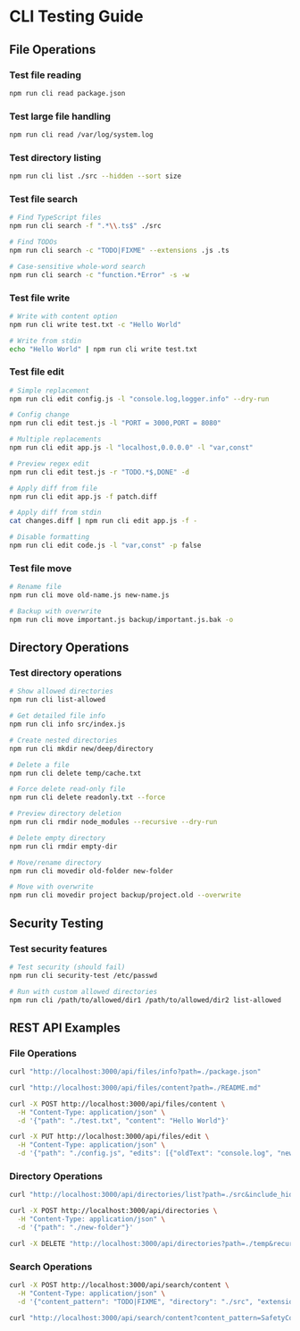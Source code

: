 # CLI Testing Guide

## File Operations

### Test file reading
```bash
npm run cli read package.json
```

### Test large file handling
```bash
npm run cli read /var/log/system.log
```

### Test directory listing
```bash
npm run cli list ./src --hidden --sort size
```

### Test file search
```bash
# Find TypeScript files
npm run cli search -f ".*\\.ts$" ./src

# Find TODOs
npm run cli search -c "TODO|FIXME" --extensions .js .ts

# Case-sensitive whole-word search
npm run cli search -c "function.*Error" -s -w
```

### Test file write
```bash
# Write with content option
npm run cli write test.txt -c "Hello World"

# Write from stdin
echo "Hello World" | npm run cli write test.txt
```

### Test file edit
```bash
# Simple replacement
npm run cli edit config.js -l "console.log,logger.info" --dry-run

# Config change
npm run cli edit test.js -l "PORT = 3000,PORT = 8080"

# Multiple replacements
npm run cli edit app.js -l "localhost,0.0.0.0" -l "var,const"

# Preview regex edit
npm run cli edit test.js -r "TODO.*$,DONE" -d

# Apply diff from file
npm run cli edit app.js -f patch.diff

# Apply diff from stdin
cat changes.diff | npm run cli edit app.js -f -

# Disable formatting
npm run cli edit code.js -l "var,const" -p false
```

### Test file move
```bash
# Rename file
npm run cli move old-name.js new-name.js

# Backup with overwrite
npm run cli move important.js backup/important.js.bak -o
```

## Directory Operations

### Test directory operations
```bash
# Show allowed directories
npm run cli list-allowed

# Get detailed file info
npm run cli info src/index.js

# Create nested directories
npm run cli mkdir new/deep/directory

# Delete a file
npm run cli delete temp/cache.txt

# Force delete read-only file
npm run cli delete readonly.txt --force

# Preview directory deletion
npm run cli rmdir node_modules --recursive --dry-run

# Delete empty directory
npm run cli rmdir empty-dir

# Move/rename directory
npm run cli movedir old-folder new-folder

# Move with overwrite
npm run cli movedir project backup/project.old --overwrite
```

## Security Testing

### Test security features
```bash
# Test security (should fail)
npm run cli security-test /etc/passwd

# Run with custom allowed directories
npm run cli /path/to/allowed/dir1 /path/to/allowed/dir2 list-allowed
```

## REST API Examples

### File Operations
```bash
curl "http://localhost:3000/api/files/info?path=./package.json"

curl "http://localhost:3000/api/files/content?path=./README.md"

curl -X POST http://localhost:3000/api/files/content \
  -H "Content-Type: application/json" \
  -d '{"path": "./test.txt", "content": "Hello World"}'

curl -X PUT http://localhost:3000/api/files/edit \
  -H "Content-Type: application/json" \
  -d '{"path": "./config.js", "edits": [{"oldText": "console.log", "newText": "logger.info"}], "dry_run": true}'
```

### Directory Operations
```bash
curl "http://localhost:3000/api/directories/list?path=./src&include_hidden=true"

curl -X POST http://localhost:3000/api/directories \
  -H "Content-Type: application/json" \
  -d '{"path": "./new-folder"}'

curl -X DELETE "http://localhost:3000/api/directories?path=./temp&recursive=true&dry_run=true"
```

### Search Operations
```bash
curl -X POST http://localhost:3000/api/search/content \
  -H "Content-Type: application/json" \
  -d '{"content_pattern": "TODO|FIXME", "directory": "./src", "extensions": [".js", ".ts"]}'

curl "http://localhost:3000/api/search/content?content_pattern=SafetyController&directory=./src"
```

